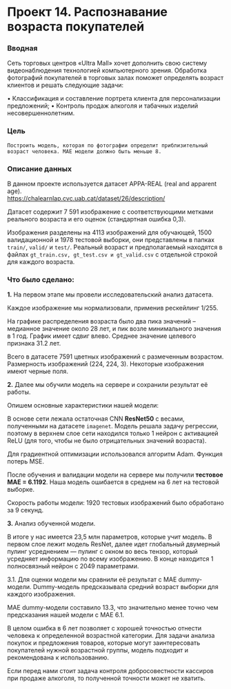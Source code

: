 # Проект 14. Распознавание возраста покупателей

### Вводная 
Сеть торговых центров «Ultra Mall» хочет дополнить свою систему видеонаблюдения технологией компьютерного зрения. Обработка фотографий покупателей в торговых залах поможет определять возраст клиентов и решать следующие задачи:

• Классификация и составление портрета клиента для персонализации предложений;
• Контроль продаж алкоголя и табачных изделий несовершеннолетним. 

### Цель

    Построить модель, которая по фотографии определит приблизительный возраст человека. MAE модели должно быть меньше 8.

### Описание данных

В данном проекте используется датасет APPA-REAL (real and apparent age).  
https://chalearnlap.cvc.uab.cat/dataset/26/description/
    
Датасет содержит 7 591 изображение с соответствующими метками реального возраста и его оценок (стандартная ошибка 0,3). 

Изображения разделены на 4113 изображений для обучающей, 1500 валидационной и 1978 тестовой выборки, они представлены в папках `train/`, `valid/` и `test/`. Реальный возраст и предполагаемый находятся в файлах `gt_train.csv, gt_test.csv и gt_valid.csv` с отдельной строкой для каждого возраста.

### Что было сделано:

**1.** На первом этапе мы провели исследовательский анализ датасета.

Каждое изображение мы нормализовали, применив рескейлинг 1/255.

На графике распределения возраста было два пика значений – медианное значение около 28 лет, и пик возле минимального значения в 1 год. График имеет сдвиг влево. Среднее значение целевого признака 31.2 лет.

Всего в датасете 7591 цветных изображений с размеченным возрастом. Размерность изображений (224, 224, 3). Некоторые изображения имеют черные поля.

**2.** Далее мы обучили модель на сервере и сохранили результат её работы.

Опишем основные характеристики нашей модели:

В основе сети лежала остаточная CNN **ResNet50** с весами, полученными на датасете `imagenet`.
Модель решала задачу регрессии, поэтому в верхнем слое сети находился только 1 нейрон с активацией ReLU (для того, чтобы не было отрицательных значений возраста).

Для градиентной оптимизации использовался алгоритм Adam. Функция потерь MSE.

После обучения и валидации модели на сервере мы получили **тестовое MAE = 6.1192**. Наша модель ошибается в среднем на 6 лет на тестовой выборке. 

Скорость работы модели: 1920 тестовых изображений было обработано за 9 секунд.

**3.** Анализ обученной модели.

В итоге у нас имеется 23,5 млн параметров, которые учит модель. В первом слое лежит модель ResNet, далее идет глобальный двумерный пулинг усреднением — пулинг с окном во весь тензор, который усредняет информацию по всему изображению. В конце находится 1 полносвязный нейрон с 2049 параметрами.

3.1.  Для оценки модели мы сравнили её результат с MAE dummy-модели. Dummy-модель предсказывала средний возраст выборки для каждого изображения.

MAE dummy-модели составило 13.3, что значительно менее точно чем предсказания нашей модели с MAE 6.1.

В целом ошибка в 6 лет позволяет с хорошей точностью отнести человека к определенной возрастной категории. Для задачи анализа покупок и предложения товаров, которые могут заинтересовать покупателей нужной возрастной группы, модель подходит и рекомендована к использованию.

Если перед нами стоит задача контроля добросовестности кассиров при продаже алкоголя, то полученной точности может не хватить.
